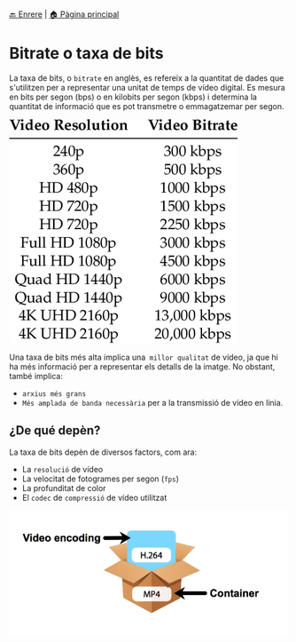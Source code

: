 [🔙 Enrere](../) | [🏠 Pàgina principal](http://danimrprofe.github.io/apuntes/)

# Bitrate o taxa de bits

La taxa de bits, o ``bitrate`` en anglès, es refereix a la quantitat de dades que s'utilitzen per a representar una unitat de temps de vídeo digital. Es mesura en bits per segon (bps) o en kilobits per segon (kbps) i determina la quantitat de informació que es pot transmetre o emmagatzemar per segon.

![](img/2023-03-29-09-48-50.png)

Una taxa de bits més alta implica una`` millor qualitat`` de vídeo, ja que hi ha més informació per a representar els detalls de la imatge. No obstant, també implica:

- ``arxius més grans``
- ``Més amplada de banda necessària`` per a la transmissió de vídeo en línia.

## ¿De qué depèn?

La taxa de bits depèn de diversos factors, com ara:

- La ``resolució`` de vídeo
- La velocitat de fotogrames per segon (``fps``)
- La profunditat de color
- El ``codec`` de `compressió` de vídeo utilitzat

![](img/2023-03-29-09-50-23.png)